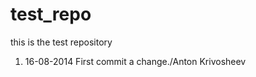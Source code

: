 test_repo
=========

this is the test repository

1. 16-08-2014 First commit a change./Anton Krivosheev
